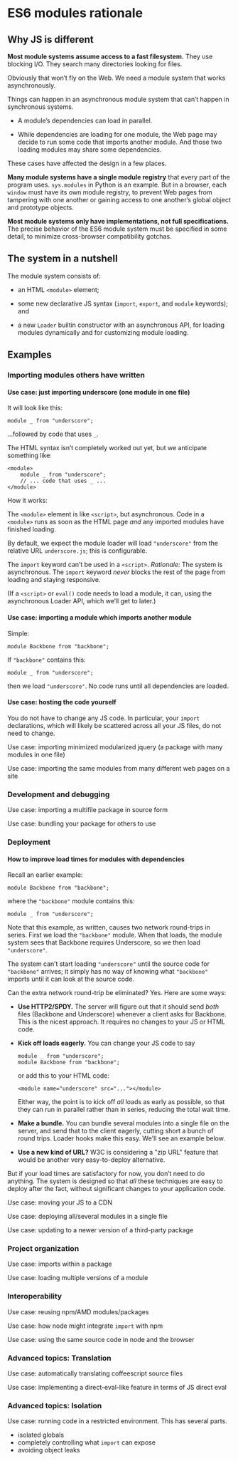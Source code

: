 # ES6 modules rationale

## Why JS is different

**Most module systems assume access to a fast filesystem.** They use
blocking I/O. They search many directories looking for files.

Obviously that won&rsquo;t fly on the Web. We need a module system that
works asynchronously.

Things can happen in an asynchronous module system that can&rsquo;t
happen in synchronous systems.

  * A module&rsquo;s dependencies can load in parallel.

  * While dependencies are loading for one module, the Web page may
    decide to run some code that imports another module.  And those two
    loading modules may share some dependencies.

These cases have affected the design in a few places.

**Many module systems have a single module registry** that every part of
the program uses.  `sys.modules` in Python is an example.  But in a
browser, each `window` must have its own module registry, to prevent Web
pages from tampering with one another or gaining access to one
another&rsquo;s global object and prototype objects.

**Most module systems only have implementations, not full
specifications.**  The precise behavior of the ES6 module system must be
specified in some detail, to minimize cross-browser compatibility
gotchas.


## The system in a nutshell

The module system consists of:

  * an HTML `<module>` element;

  * some new declarative JS syntax (`import`, `export`, and `module`
    keywords); and

  * a new `Loader` builtin constructor with an asynchronous API, for
    loading modules dynamically and for customizing module loading.


## Examples

### Importing modules others have written

#### Use case: just importing underscore (one module in one file)

It will look like this:

    module _ from "underscore";

...followed by code that uses `_`.

The HTML syntax isn&rsquo;t completely worked out yet, but we anticipate
something like:

    <module>
        module _ from "underscore";
        // ... code that uses _ ...
    </module>

How it works:

The `<module>` element is like `<script>`, but asynchronous.  Code in a
`<module>` runs as soon as the HTML page *and* any imported modules have
finished loading.

By default, we expect the module loader will load `"underscore"` from
the relative URL `underscore.js`; this is configurable.

The `import` keyword can&rsquo;t be used in a `<script>`. *Rationale:*
The system is asynchronous.  The `import` keyword *never* blocks the
rest of the page from loading and staying responsive.

(If a `<script>` or `eval()` code needs to load a module, it can, using
the asynchronous Loader API, which we&rsquo;ll get to later.)


#### Use case: importing a module which imports another module

Simple:

    module Backbone from "backbone";

If `"backbone"` contains this:

    module _ from "underscore";

then we load `"underscore"`.  No code runs until all dependencies are
loaded.


#### Use case: hosting the code yourself

You do not have to change any JS code.  In particular, your `import`
declarations, which will likely be scattered across all your JS files,
do not need to change.


Use case: importing minimized modularized jquery (a package with many modules in one file)

Use case: importing the same modules from many different web pages on a site


### Development and debugging

Use case: importing a multifile package in source form

Use case: bundling your package for others to use


### Deployment

#### How to improve load times for modules with dependencies

Recall an earlier example:

    module Backbone from "backbone";

where the `"backbone"` module contains this:

    module _ from "underscore";

Note that this example, as written, causes two network round-trips in
series.  First we load the `"backbone"` module.  When that loads, the
module system sees that Backbone requires Underscore, so we then load
`"underscore"`.

The system can&rsquo;t start loading `"underscore"` until the source
code for `"backbone"` arrives; it simply has no way of knowing what
`"backbone"` imports until it can look at the source code.

Can the extra network round-trip be eliminated?  Yes.  Here are some
ways:

  * **Use HTTP2/SPDY.**  The server will figure out that it should send
    *both* files (Backbone and Underscore) whenever a client asks for
    Backbone.  This is the nicest approach.  It requires no changes to
    your JS or HTML code.

  * **Kick off loads eagerly.**  You can change your JS code to say

        module _ from "underscore";
        module Backbone from "backbone";

    or add this to your HTML code:

        <module name="underscore" src="..."></module>

    Either way, the point is to kick off *all* loads as early as
    possible, so that they can run in parallel rather than in series,
    reducing the total wait time.

  * **Make a bundle.**  You can bundle several modules into a single
    file on the server, and send that to the client eagerly, cutting
    short a bunch of round trips.  Loader hooks make this easy.  We'll
    see an example below.

  * **Use a new kind of URL?**  W3C is considering a "zip URL" feature
    that would be another very easy-to-deploy alternative.

But if your load times are satisfactory for now, you don&rsquo;t need to
do anything.  The system is designed so that *all* these techniques are
easy to deploy after the fact, without significant changes to your
application code.

Use case: moving your JS to a CDN

Use case: deploying all/several modules in a single file

Use case: updating to a newer version of a third-party package


### Project organization

Use case: imports within a package

Use case: loading multiple versions of a module


### Interoperability

Use case: reusing npm/AMD modules/packages

Use case: how node might integrate `import` with npm

Use case: using the same source code in node and the browser


### Advanced topics: Translation

Use case: automatically translating coffeescript source files

Use case: implementing a direct-eval-like feature in terms of JS direct eval


### Advanced topics: Isolation

Use case: running code in a restricted environment. This has several parts.

- isolated globals
- completely controlling what `import` can expose
- avoiding object leaks
